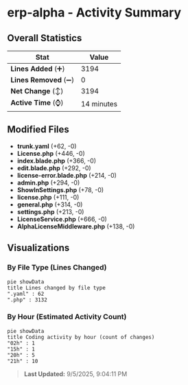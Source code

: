 # erp-alpha - Activity Summary 

## Overall Statistics

| Stat                   | Value                                                             |
| ---------------------- | ----------------------------------------------------------------- |
| **Lines Added** (➕)   | 3194                                          |
| **Lines Removed** (➖) | 0                                        |
| **Net Change** (↕)    | 3194                |
| **Active Time** (⌚)   | 14 minutes |


## Modified Files
- **trunk.yaml** (+62, -0)
- **License.php** (+446, -0)
- **index.blade.php** (+366, -0)
- **edit.blade.php** (+292, -0)
- **license-error.blade.php** (+214, -0)
- **admin.php** (+294, -0)
- **ShowInSettings.php** (+78, -0)
- **license.php** (+111, -0)
- **general.php** (+314, -0)
- **settings.php** (+213, -0)
- **LicenseService.php** (+666, -0)
- **AlphaLicenseMiddleware.php** (+138, -0)

## Visualizations

### By File Type (Lines Changed)

```mermaid
pie showData
title Lines changed by file type
".yaml" : 62
".php" : 3132
```

### By Hour (Estimated Activity Count)

```mermaid
pie showData
title Coding activity by hour (count of changes)
"02h" : 1
"15h" : 1
"20h" : 5
"21h" : 10
```


> **Last Updated:** 9/5/2025, 9:04:11 PM